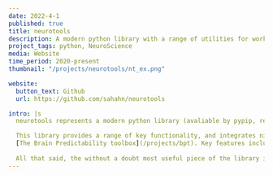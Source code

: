 ```yaml
---
date: 2022-4-1
published: true
title: neurotools
description: A modern python library with a range of utilities for working with neuroimaging data.
project_tags: python, NeuroScience
media: Website
time_period: 2020-present
thumbnail: "/projects/neurotools/nt_ex.png"

website:
  button_text: Github
  url: https://github.com/sahahn/neurotools

intro: |s
  neurotools represents a modern python library (avaliable by pypip, regularly tested with automated CI tools across operating systems, automated documentation, etc...) for working with neuroimaging data. 

  This library provides a range of key functionality, and integrates nicely with 
  [The Brain Predictability toolbox](/projects/bpt). Key features include a range of smart automated plotting functions, tools for loading neuroimaging specific data, tools for applying network based measurements, tools for performing reliability style analyses, a permutation test implementation with support for v-statistics and a nested block exchanability structure, tools for applying parcellations to surfaces and much more. 
  
  All that said, the without a doubt most useful piece of the library is the implementation of the [automated plot function](https://sahahn.github.io/neurotools/plotting.html#plot). This function is capable of detecting a wide range of standardly used data, or combinations of data, in a dizzying array of forms and formats and then seemlessly plotting them in a publication ready way. 
---
```

